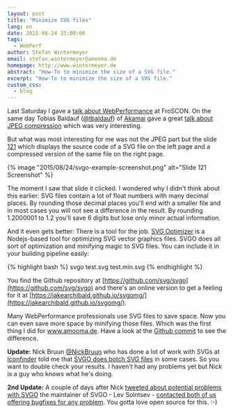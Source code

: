 ```yaml
---
layout: post
title: "Minimize SVG files"
lang: en
date: 2015-08-24 15:00:00
tags:
  - WebPerf
author: Stefan Wintermeyer
email: stefan.wintermeyer@amooma.de
homepage: http://www.wintermeyer.de
abstract: "How-To to minimize the size of a SVG file."
excerpt: "How-To to minimize the size of a SVG file."
custom_css:
  - blog
---
```


Last Saturday I gave a [talk about WebPerformance](https://media.ccc.de/browse/conferences/froscon/2015/froscon2015-1536-webperformance_autobahn_oder_fussgangerzone.html#video) at FroSCON. On the same day Tobias Baldauf ([@tbaldauf](https://twitter.com/tbaldauf)) of [Akamai](https://www.akamai.com/) gave a great [talk about JPEG compression](https://media.ccc.de/browse/conferences/froscon/2015/froscon2015-1601-the_jpeg_is_dead_long_live_the_jpeg.html#video) which was very interesting.

But what was most interesting for me was not the JPEG part but the slide [121](https://speakerdeck.com/tbaldauf/froscon-2015-the-jpeg-is-dead-long-live-the-jpeg?slide=121) which displays the source code of a SVG file on the left page and a compressed version of the same file on the right page.

{% image "2015/08/24/svgo-example-screenshot.png" alt="Slide 121 Screenshot" %}

The moment I saw that slide it clicked. I wondered why I didn't think about this earlier: SVG files contain a lot of float numbers with many decimal places. By rounding those decimal places you'll end with a smaller file and in most cases you will not see a difference in the result. By rounding 1.2000001 to 1.2 you'll save 6 digits but lose only minor actual information.

And it even gets better: There is a tool for the job. [SVG Optimizer](https://github.com/svg/svgo) is a Nodejs-based tool for optimizing SVG vector graphics files. SVGO does all sort of optimization and minifying magic to SVG files. You can include it in your building pipeline easily:

{% highlight bash %}
svgo test.svg test.min.svg
{% endhighlight %}

You find the Github repository at [https://github.com/svg/svgo](https://github.com/svg/svgo) and there's an online version to get a feeling for it at  [https://jakearchibald.github.io/svgomg/](https://jakearchibald.github.io/svgomg/).

Many WebPerformance professionals use SVG files to save space. Now you can even save more space by minifying those files. Which was the first thing I did for www.amooma.de. Have a look at the [Github commit](https://github.com/amooma/www.amooma.de/commit/cb93cfbf69f04c12fbf1331f709b29f7bd04ede5) to see the difference.

**Update:** Nick Bruun [@NickBruun](https://twitter.com/NickBruun) who has done a lot of work with SVGs at [Iconfinder](https://www.iconfinder.com/) told me that [SVGO does botch SVG files](https://twitter.com/NickBruun/status/635812664279736320) in some cases. So you want to double check your results. I haven't had any problems yet but Nick is a guy who knows what he's doing.

**2nd Update:** A couple of days after Nick [tweeted about potential problems with SVGO](https://twitter.com/NickBruun/status/635812664279736320) the maintainer of SVGO - Lev Solntsev - [contacted both of us offering bugfixes for any problem](https://twitter.com/ruGreLI/status/637611382767226880). You gotta love open source for this. :-)
